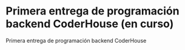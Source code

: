 # Primera entrega de programación backend CoderHouse (en curso)
Primera entrega de programación backend CoderHouse
